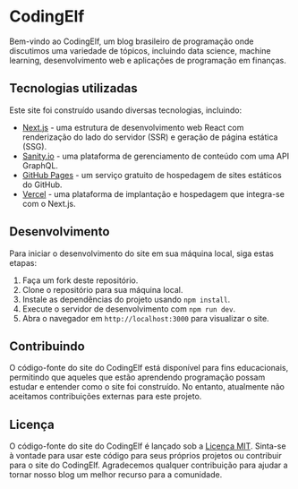 # CodingElf

Bem-vindo ao CodingElf, um blog brasileiro de programação onde discutimos uma variedade de tópicos, incluindo data science, machine learning, desenvolvimento web e aplicações de programação em finanças.

## Tecnologias utilizadas

Este site foi construído usando diversas tecnologias, incluindo:

- [Next.js](https://nextjs.org/) - uma estrutura de desenvolvimento web React com renderização do lado do servidor (SSR) e geração de página estática (SSG).
- [Sanity.io](https://www.sanity.io/) - uma plataforma de gerenciamento de conteúdo com uma API GraphQL.
- [GitHub Pages](https://pages.github.com/) - um serviço gratuito de hospedagem de sites estáticos do GitHub.
- [Vercel](https://vercel.com/) - uma plataforma de implantação e hospedagem que integra-se com o Next.js.

## Desenvolvimento

Para iniciar o desenvolvimento do site em sua máquina local, siga estas etapas:

1. Faça um fork deste repositório.
2. Clone o repositório para sua máquina local.
3. Instale as dependências do projeto usando `npm install`.
4. Execute o servidor de desenvolvimento com `npm run dev`.
5. Abra o navegador em `http://localhost:3000` para visualizar o site.

## Contribuindo

O código-fonte do site do CodingElf está disponível para fins educacionais, permitindo que aqueles que estão aprendendo programação possam estudar e entender como o site foi construído. No entanto, atualmente não aceitamos contribuições externas para este projeto.

## Licença

O código-fonte do site do CodingElf é lançado sob a [Licença MIT](LICENSE). Sinta-se à vontade para usar este código para seus próprios projetos ou contribuir para o site do CodingElf. Agradecemos qualquer contribuição para ajudar a tornar nosso blog um melhor recurso para a comunidade.
